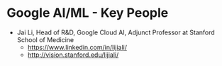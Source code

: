 
Google AI/ML - Key People
====

* Jai Li, Head of R&D, Google Cloud AI, Adjunct Professor at Stanford School of Medicine
  * https://www.linkedin.com/in/lijiali/
  * http://vision.stanford.edu/lijiali/



